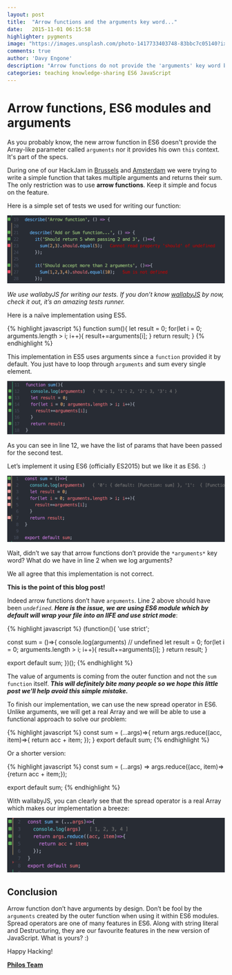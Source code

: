 ```yaml
---
layout: post
title:  "Arrow functions and the arguments key word..."
date:   2015-11-01 06:15:58
highlighter: pygments
image: "https://images.unsplash.com/photo-1417733403748-83bbc7c05140?ixlib=rb-0.3.5&q=80&fm=jpg&s=b465f239382e56a02e2cb6e94c7e8118"
comments: true
author: 'Davy Engone'
description: "Arrow functions do not provide the 'arguments' key word but when used within the ES6 module systems..."
categories: teaching knowledge-sharing ES6 JavaScript
---
```


# Arrow functions, ES6 modules and arguments

As you probably know, the new arrow function in ES6 doesn't provide the Array-like parameter called ```arguments``` nor it provides his own ```this``` context. It's part of the specs.

During one of our HackJam in [Brussels](http://www.meetup.com/javascriptlab/) and [Amsterdam](http://www.meetup.com/javascript-lab-adam/) we were trying to write a simple function that takes multiple arguments and returns their sum. The only restriction was to use **arrow functions**. Keep it simple and focus on the feature.

Here is a simple set of tests we used for writing our function:


![Alt text](/images/arrow-function/arrow-function1.png)

*We use wallabyJS for writing our tests. If you don’t know [wallabyJS](http://wallabyjs.com/) by now, check it out, it’s an amazing tests runner.*

Here is a naïve implementation using ES5.


{% highlight javascript %}
function sum(){
  let result = 0;
  for(let i = 0; arguments.length > i; i++){
    result+=arguments[i];
  }
  return result;
}
{% endhighlight %}

This implementation in ES5 uses arguments since a ```function``` provided it by default. You just have to loop through ```arguments``` and sum every single element.

![Alt text](/images/arrow-function/arrow-function2.png)

As you can see in line 12, we have the list of params that have been passed for the second test.

Let’s implement it using ES6 (officially ES2015) but we like it as ES6. :)

![Alt text](/images/arrow-function/arrow-function3.png)

Wait, didn’t we say that arrow functions don’t provide the ```*arguments*``` key word? What do we have in line 2 when we log arguments?

We all agree that this implementation is not correct.

**This is the point of this blog post!**

Indeed arrow functions don’t have ```arguments```. Line 2 above should have been *```undefined```*. ***Here is the issue, we are using ES6 module which by default will wrap your file into an IIFE and use strict mode***:

{% highlight javascript %}
(function(){
  'use strict';

  const sum = ()=>{
    console.log(arguments) // undefined
    let result = 0;
    for(let i = 0; arguments.length > i; i++){
      result+=arguments[i];
    }
    return result;
  }

  export default sum;
})();
{% endhighlight %}

The value of arguments is coming from the outer function and not the ```sum function``` itself. ***This will definitely bite many people so we hope this little post we'll help avoid this simple mistake.***

To finish our implementation, we can use the new spread operator in ES6. Unlike arguments, we will get a real Array and we will be able to use a functional approach to solve our problem:

{% highlight javascript %}
const sum = (...args)=>{
  return args.reduce((acc, item)=>{
    return acc + item;
  });
}
export default sum;
{% endhighlight %}


Or a shorter version:

{% highlight javascript %}
const sum = (...args) => args.reduce((acc, item)=>{return acc + item;});

export default sum;
{% endhighlight %}

With wallabyJS, you can clearly see that the spread operator is a real Array which makes our implementation a breeze:

![Alt text](/images/arrow-function/arrow-function4.png)

## Conclusion

Arrow function don’t have arguments by design. Don’t be fool by the ```arguments``` created by the outer function when using it within ES6 modules. Spread operators are one of many features in ES6. Along with string literal and Destructuring, they are our favourite features in the new version of JavaScript. What is yours? :)


Happy Hacking!

**[Philos Team](https://philos.io/)**
